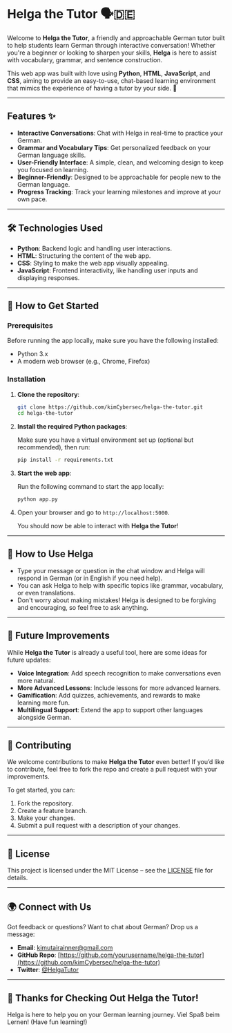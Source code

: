 # Helga the Tutor 🗣️🇩🇪

Welcome to **Helga the Tutor**, a friendly and approachable German tutor built to help students learn German through interactive conversation! Whether you're a beginner or looking to sharpen your skills, **Helga** is here to assist with vocabulary, grammar, and sentence construction. 

This web app was built with love using **Python**, **HTML**, **JavaScript**, and **CSS**, aiming to provide an easy-to-use, chat-based learning environment that mimics the experience of having a tutor by your side. 🌟

---

## Features ✨

- **Interactive Conversations**: Chat with Helga in real-time to practice your German.
- **Grammar and Vocabulary Tips**: Get personalized feedback on your German language skills.
- **User-Friendly Interface**: A simple, clean, and welcoming design to keep you focused on learning.
- **Beginner-Friendly**: Designed to be approachable for people new to the German language.
- **Progress Tracking**: Track your learning milestones and improve at your own pace.

---

## 🛠️ Technologies Used

- **Python**: Backend logic and handling user interactions.
- **HTML**: Structuring the content of the web app.
- **CSS**: Styling to make the web app visually appealing.
- **JavaScript**: Frontend interactivity, like handling user inputs and displaying responses.

---

## 🚀 How to Get Started

### Prerequisites

Before running the app locally, make sure you have the following installed:

- Python 3.x
- A modern web browser (e.g., Chrome, Firefox)

### Installation

1. **Clone the repository**:

   ```bash
   git clone https://github.com/kimCybersec/helga-the-tutor.git
   cd helga-the-tutor
   ```

2. **Install the required Python packages**:

   Make sure you have a virtual environment set up (optional but recommended), then run:

   ```bash
   pip install -r requirements.txt
   ```

3. **Start the web app**:

   Run the following command to start the app locally:

   ```bash
   python app.py
   ```

4. Open your browser and go to `http://localhost:5000`.

   You should now be able to interact with **Helga the Tutor**!

---

## 💬 How to Use Helga

- Type your message or question in the chat window and Helga will respond in German (or in English if you need help).
- You can ask Helga to help with specific topics like grammar, vocabulary, or even translations.
- Don't worry about making mistakes! Helga is designed to be forgiving and encouraging, so feel free to ask anything.

---

## 🤖 Future Improvements

While **Helga the Tutor** is already a useful tool, here are some ideas for future updates:

- **Voice Integration**: Add speech recognition to make conversations even more natural.
- **More Advanced Lessons**: Include lessons for more advanced learners.
- **Gamification**: Add quizzes, achievements, and rewards to make learning more fun.
- **Multilingual Support**: Extend the app to support other languages alongside German.

---

## 📱 Contributing

We welcome contributions to make **Helga the Tutor** even better! If you’d like to contribute, feel free to fork the repo and create a pull request with your improvements.

To get started, you can:

1. Fork the repository.
2. Create a feature branch.
3. Make your changes.
4. Submit a pull request with a description of your changes.

---

## 📝 License

This project is licensed under the MIT License – see the [LICENSE](LICENSE) file for details.

---

## 🌍 Connect with Us

Got feedback or questions? Want to chat about German? Drop us a message:

- **Email**: kimutairainner@gmail.com
- **GitHub Repo**: [https://github.com/yourusername/helga-the-tutor](https://github.com/kimCybersec/helga-the-tutor)
- **Twitter**: [@HelgaTutor](https://twitter.com/kimutairainner)

---

## 🎉 Thanks for Checking Out Helga the Tutor!

Helga is here to help you on your German learning journey. Viel Spaß beim Lernen! (Have fun learning!)
```